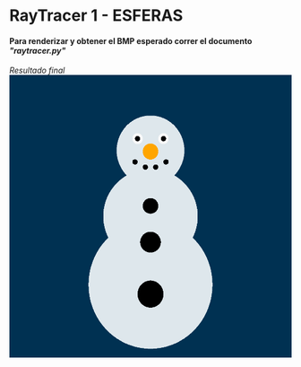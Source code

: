 # RayTracer 1 - ESFERAS

#### Para renderizar y obtener el BMP esperado correr el documento _"raytracer.py"_

*Resultado final*
![alt text](https://github.com/CamilaGO/RT1_Graficas/blob/master/out.bmp?raw=true)
